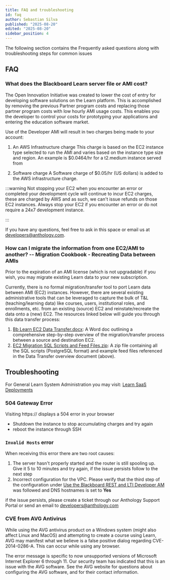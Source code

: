 ```yaml
---
title: FAQ and troubleshooting
id: faq
author: Sebastian Silva
published: "2025-08-20"
edited: "2025-08-20"
sidebar_position: 4
---
```


The following section contains the Frequently asked questions along with troubleshooting steps for common issues

## FAQ

### What does the Blackboard Learn server file or AMI cost?

The Open Innovation Initiative was created to lower the cost of entry for developing software solutions on the Learn platform. This is accomplished by removing the previous Partner program costs and replacing those partner program costs with low hourly AMI usage costs. This enables you the developer to control your costs for prototyping your applications and entering the education software market.

Use of the Developer AMI will result in two charges being made to your account:

1. An AWS Infrastructure charge
   This charge is based on the EC2 instance type selected to run the AMI and varies based on the instance type size and region. An example is $0.0464/hr for a t2.medium instance served from

2. Software charge
   A Software charge of $0.05/hr (US dollars) is added to the AWS infrastructure charge.

:::warning
Not stopping your EC2 when you encounter an error or completed your development cycle will continue to incur EC2 charges, these are charged by AWS and as such, we can't issue refunds on those EC2 instances. Always stop your EC2 if you encounter an error or do not require a 24x7 development instance.

:::

If you have any questions, feel free to ask in this space or email us at developers@anthology.com.

### How can I migrate the information from one EC2/AMI to another? -- Migration Cookbook - Recreating Data between AMIs

Prior to the expiration of an AMI license (which is not upgradable) if you wish, you may migrate existing Learn data to your new subscription.

Currently, there is no formal migration/transfer tool to port Learn data between AMI (EC2) instances. However, there are several existing administrative tools that can be leveraged to capture the bulk of T&L (teaching/learning data) like courses, users, institutional roles, and enrollments, etc. from an existing (source) EC2 and reinstate/recreate the data onto a (new) EC2. The resources linked below will guide you through this data transfer process:

1. [Bb Learn EC2 Data Transfer.docx](/assets/files/Bb%20Learn%20EC2%20Data%20Transfer.docx): A Word doc outlining a comprehensive step-by-step overview of the migration/transfer process between a source and destination EC2.
2. [EC2 Migration SQL Scripts and Feed Files.zip](/assets/files/EC2%20Migration%20SQL%20Scripts%20and%20Feed%20Files.zip): A zip file containing all the SQL scripts (PostgreSQL format) and example feed files referenced in the Data Transfer overview document (above).

## Troubleshooting

For General Learn System Administration you may visit: [Learn SaaS Deployments](https://help.blackboard.com/learn/Administrator/SaaS)

### 504 Gateway Error

Visiting https:// displays a 504 error in your browser

- Shutdown the instance to stop accumulating charges and try again
- reboot the instance through SSH

### `Invalid Hosts` error

When receiving this error there are two root causes:

1. The server hasn't properly started and the router is still spooling up. Give it 5 to 10 minutes and try again, if the issue persists follow to the next step
2. Incorrect configuration for the VPC. Please verify that the third step of the configuration under [Use the Blackboard REST and LTI Developer AM](/docs/blackboard/sandbox-envs/ami-config/overview.md) was followed and DNS hostnames is set to **Yes**

if the issue persists, please create a ticket through our Anthology Support Portal or send an email to [developers@anthology.com](mailto:developers@anthology.com)

### CVE from AVG Antivirus

While using the AVG antivirus product on a Windows system (might also affect Linux and MacOS) and attempting to create a course using Learn, AVG may manifest what we believe is a false positive dialog regarding CVE-2014-0286-A. This can occur while using any browser.

The error message is specific to now unsupported versions of Microsoft Internet Explorer 6 through 11. Our security team has indicated that this is an issue with the AVG software. See the AVG website for questions about configuring the AVG software, and for their contact information.
